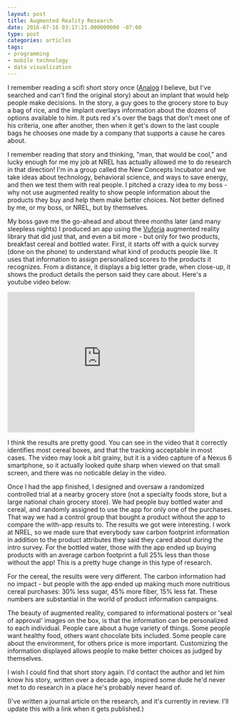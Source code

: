 ```yaml
---
layout: post
title: Augmented Reality Research
date: 2016-07-16 03:17:21.000000000 -07:00
type: post
categories: articles
tags:
- programming
- mobile technology
- data visualization
---
```


I remember reading a scifi short story once ([Analog](https://www.analogsf.com) I believe, but I've searched and can't find the original story) about an implant that would help people make decisions. In the story, a guy goes to the grocery store to buy a bag of rice, and the implant overlays information about the dozens of options available to him. It puts red x's over the bags that don't meet one of his criteria, one after another, then when it get's down to the last couple bags he chooses one made by a company that supports a cause he cares about.

I remember reading that story and thinking, "man, that would be cool," and lucky enough for me my job at NREL has actually allowed me to do research in that direction! I'm in a group called the New Concepts Incubator and we take ideas about technology, behavioral science, and ways to save energy, and then we test them with real people. I pitched a crazy idea to my boss - why not use augmented reality to show people information about the products they buy and help them make better choices. Not better defined by me, or my boss, or NREL, but by themselves. 

My boss gave me the go-ahead and about three months later (and many sleepless nights) I produced an app using the [Vuforia](http://www.vuforia.com/) augmented reality library that did just that, and even a bit more - but only for two products, breakfast cereal and bottled water. First, it starts off with a quick survey (done on the phone) to understand what kind of products people like. It uses that information to assign personalized scores to the products it recognizes. From a distance, it displays a big letter grade, when close-up, it shows the product details the person said they care about. Here's a youtube video below:

<iframe width="420" height="315" src="https://www.youtube.com/embed/aHQqCL27b4U" frameborder="0" allowfullscreen></iframe>

I think the results are pretty good. You can see in the video that it correctly identifies most cereal boxes, and that the tracking acceptable in most cases. The video may look a bit grainy, but it is a video capture of a Nexus 6 smartphone, so it actually looked quite sharp when viewed on that small screen, and there was no noticable delay in the video. 

Once I had the app finished, I designed and oversaw a randomized controlled trial at a nearby grocery store (not a specialty foods store, but a large national chain grocery store). We had people buy bottled water and cereal, and randomly assigned to use the app for only one of the purchases. That way we had a control group that bought a product without the app to compare the with-app results to. The results we got were interesting. I work at NREL, so we made sure that everybody saw carbon footprint information in addition to the product attributes they said they cared about during the intro survey. For the bottled water, those with the app ended up buying products with an average carbon footprint a full 25% less than those without the app! This is a pretty huge change in this type of research.

For the cereal, the results were very different. The carbon information had no impact - but people with the app ended up making much more nutritious cereal purchases: 30% less sugar, 45% more fiber, 15% less fat. These numbers are substantial in the world of product information campaigns.

The beauty of augmented reality, compared to informational posters or 'seal of approval' images on the box, is that the information can be personalized to each individual. People care about a huge variety of things. Some people want healthy food, others want chocolate bits included. Some people care about the environment, for others price is more important. Customizing the information displayed allows people to make better choices as judged by themselves.

I wish I could find that short story again. I'd contact the author and let him know his story, written over a decade ago, inspired some dude he'd never met to do research in a place he's probably never heard of.

(I've written a journal article on the research, and it's currently in review. I'll update this with a link when it gets published.)
